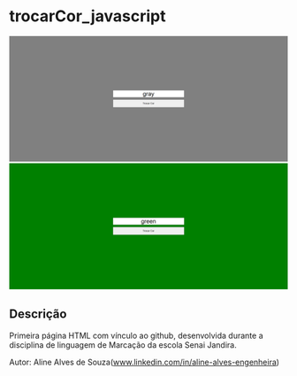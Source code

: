 # trocarCor_javascript

![](./img/tela-cinza.png)
![](./img/tela-verde.png)

## Descrição

Primeira página HTML com vínculo ao github, desenvolvida durante a disciplina de linguagem de Marcação da escola Senai Jandira.

Autor:
Aline Alves de Souza(www.linkedin.com/in/aline-alves-engenheira)
